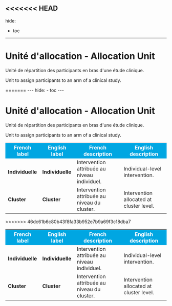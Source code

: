 <<<<<<< HEAD
---
hide:
  - toc
---

# Unité d'allocation - Allocation Unit

Unité de répartition des participants en bras d'une étude clinique.

Unit to assign participants to an arm of a clinical study.

<table>
  <tr BGCOLOR="#00a6e2">
    <th style="color:#FFFFFF;">French label</th>
    <th style="color:#FFFFFF;">English label</th>
    <th style="color:#FFFFFF;">French description</th>
    <th style="color:#FFFFFF;">English description</th>
  </tr>
  <tr>
    <td><b>Individuelle</b></td>
    <td><b>Individuelle</b></td>
    <td>Intervention attribuée au niveau individuel.</td>
    <td>Individual-level intervention.</td>
  </tr>
    <tr>
    <td><b>Cluster</b></td>
    <td><b>Cluster</b></td>
    <td>Intervention attribuée au niveau du cluster.</td>
    <td>Intervention allocated at cluster level.</td>
  </tr>
=======
---
hide:
  - toc
---

# Unité d'allocation - Allocation Unit

Unité de répartition des participants en bras d'une étude clinique.

Unit to assign participants to an arm of a clinical study.

<table>
  <tr BGCOLOR="#00a6e2">
    <th style="color:#FFFFFF;">French label</th>
    <th style="color:#FFFFFF;">English label</th>
    <th style="color:#FFFFFF;">French description</th>
    <th style="color:#FFFFFF;">English description</th>
  </tr>
  <tr>
    <td><b>Individuelle</b></td>
    <td><b>Individuelle</b></td>
    <td>Intervention attribuée au niveau individuel.</td>
    <td>Individual-level intervention.</td>
  </tr>
    <tr>
    <td><b>Cluster</b></td>
    <td><b>Cluster</b></td>
    <td>Intervention attribuée au niveau du cluster.</td>
    <td>Intervention allocated at cluster level.</td>
  </tr>
>>>>>>> 46dc61b6c80b43f8fa33b952e7b9a69f3c18dba7
  </table>